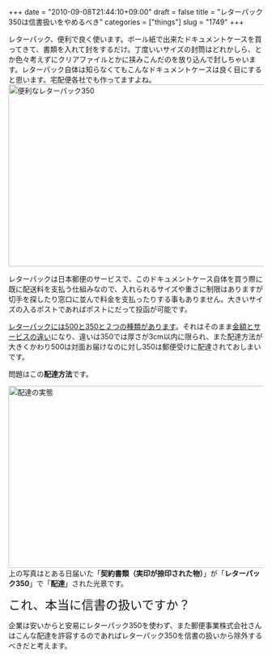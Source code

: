 +++
date = "2010-09-08T21:44:10+09:00"
draft = false
title = "レターパック350は信書扱いをやめるべき"
categories = ["things"]
slug = "1749"
+++

レターパック、便利で良く使います。ボール紙で出来たドキュメントケースを買ってきて、書類を入れて封をするだけ。丁度いいサイズの封筒はどれかしら、とか色々考えずにクリアファイルとかに挟みこんだのを放り込んで封しちゃいます。レターパック自体は知らなくてもこんなドキュメントケースは良く目にすると思います。宅配便各社でも作ってますよね。
<a href="https://www.flickr.com/photos/keruru/4970189719/" title="便利なレターパック350 by けるる, on Flickr"><img src="https://farm5.static.flickr.com/4124/4970189719_75fb844d98_z.jpg" width="640" height="360" alt="便利なレターパック350" /></a>

レターパックは日本郵便のサービスで、このドキュメントケース自体を買う際に既に配送料を支払う仕組みなので、入れられるサイズや重さに制限はありますが切手を探したり窓口に並んで料金を支払ったりする事もありません。大きいサイズの入るポストであればポストにだって投函が可能です。

<a href="http://www.post.japanpost.jp/service/letterpack/index.html">レターパックには500と350と２つの種類があります</a>。それはそのまま<a href="http://www.post.japanpost.jp/service/letterpack/merit.html">金額とサービスの違い</a>になり、違いは350では厚さが3cm以内に限られ、また配達方法が大きくかわり500は対面お届けなのに対し350は郵便受けに配達されておしまいです。

問題はこの<strong>配達方法</strong>です。

<a href="https://www.flickr.com/photos/keruru/4970969840/" title="配達の実態 by けるる, on Flickr"><img src="https://farm5.static.flickr.com/4126/4970969840_22f718cb86_z.jpg" width="640" height="360" alt="配達の実態" /></a>
上の写真はとある日届いた「<strong>契約書類（実印が捺印された物）</strong>」が「<strong>レターパック350</strong>」で「<strong>配達</strong>」された光景です。

<font size="+2">これ、本当に信書の扱いですか？</font>

企業は安いからと安易にレターパック350を使わず、また郵便事業株式会社さんはこんな配達を許容するのであればレターパック350を信書の扱いから除外するべきだと考えます。
